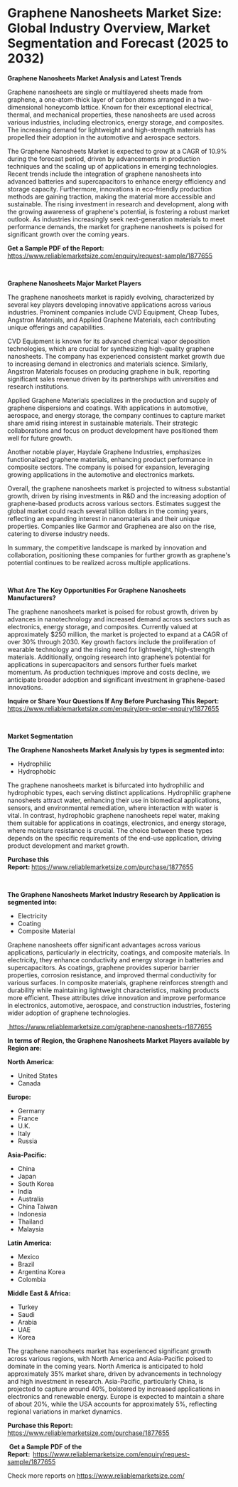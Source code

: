 <p><h1>Graphene Nanosheets Market Size: Global Industry Overview, Market Segmentation and Forecast (2025 to 2032)</h1></p><p><strong>Graphene Nanosheets Market Analysis and Latest Trends</strong></p>
<p><p>Graphene nanosheets are single or multilayered sheets made from graphene, a one-atom-thick layer of carbon atoms arranged in a two-dimensional honeycomb lattice. Known for their exceptional electrical, thermal, and mechanical properties, these nanosheets are used across various industries, including electronics, energy storage, and composites. The increasing demand for lightweight and high-strength materials has propelled their adoption in the automotive and aerospace sectors.</p><p>The Graphene Nanosheets Market is expected to grow at a CAGR of 10.9% during the forecast period, driven by advancements in production techniques and the scaling up of applications in emerging technologies. Recent trends include the integration of graphene nanosheets into advanced batteries and supercapacitors to enhance energy efficiency and storage capacity. Furthermore, innovations in eco-friendly production methods are gaining traction, making the material more accessible and sustainable. The rising investment in research and development, along with the growing awareness of graphene's potential, is fostering a robust market outlook. As industries increasingly seek next-generation materials to meet performance demands, the market for graphene nanosheets is poised for significant growth over the coming years.</p></p>
<p><strong>Get a Sample PDF of the Report:&nbsp;</strong> <a href="https://www.reliablemarketsize.com/enquiry/request-sample/1877655?utm_campaign=2452&utm_medium=2&utm_source=Github&utm_content=ia&utm_term=06042025&utm_id=graphene-nanosheets">https://www.reliablemarketsize.com/enquiry/request-sample/1877655</a></p>
<p>&nbsp;</p>
<p><strong>Graphene Nanosheets Major Market Players</strong></p>
<p><p>The graphene nanosheets market is rapidly evolving, characterized by several key players developing innovative applications across various industries. Prominent companies include CVD Equipment, Cheap Tubes, Angstron Materials, and Applied Graphene Materials, each contributing unique offerings and capabilities.</p><p>CVD Equipment is known for its advanced chemical vapor deposition technologies, which are crucial for synthesizing high-quality graphene nanosheets. The company has experienced consistent market growth due to increasing demand in electronics and materials science. Similarly, Angstron Materials focuses on producing graphene in bulk, reporting significant sales revenue driven by its partnerships with universities and research institutions.</p><p>Applied Graphene Materials specializes in the production and supply of graphene dispersions and coatings. With applications in automotive, aerospace, and energy storage, the company continues to capture market share amid rising interest in sustainable materials. Their strategic collaborations and focus on product development have positioned them well for future growth.</p><p>Another notable player, Haydale Graphene Industries, emphasizes functionalized graphene materials, enhancing product performance in composite sectors. The company is poised for expansion, leveraging growing applications in the automotive and electronics markets.</p><p>Overall, the graphene nanosheets market is projected to witness substantial growth, driven by rising investments in R&D and the increasing adoption of graphene-based products across various sectors. Estimates suggest the global market could reach several billion dollars in the coming years, reflecting an expanding interest in nanomaterials and their unique properties. Companies like Garmor and Graphenea are also on the rise, catering to diverse industry needs.</p><p>In summary, the competitive landscape is marked by innovation and collaboration, positioning these companies for further growth as graphene's potential continues to be realized across multiple applications.</p></p>
<p>&nbsp;</p>
<p><strong>What Are The Key Opportunities For Graphene Nanosheets Manufacturers?</strong></p>
<p><p>The graphene nanosheets market is poised for robust growth, driven by advances in nanotechnology and increased demand across sectors such as electronics, energy storage, and composites. Currently valued at approximately $250 million, the market is projected to expand at a CAGR of over 30% through 2030. Key growth factors include the proliferation of wearable technology and the rising need for lightweight, high-strength materials. Additionally, ongoing research into graphene’s potential for applications in supercapacitors and sensors further fuels market momentum. As production techniques improve and costs decline, we anticipate broader adoption and significant investment in graphene-based innovations.</p></p>
<p><strong>Inquire or Share Your Questions If Any Before Purchasing This Report:</strong> <a href="https://www.reliablemarketsize.com/enquiry/pre-order-enquiry/1877655?utm_campaign=2452&utm_medium=2&utm_source=Github&utm_content=ia&utm_term=06042025&utm_id=graphene-nanosheets">https://www.reliablemarketsize.com/enquiry/pre-order-enquiry/1877655</a></p>
<p>&nbsp;</p>
<p><strong>Market Segmentation</strong></p>
<p><strong>The Graphene Nanosheets Market Analysis by types is segmented into:</strong></p>
<p><ul><li>Hydrophilic</li><li>Hydrophobic</li></ul></p>
<p><p>The graphene nanosheets market is bifurcated into hydrophilic and hydrophobic types, each serving distinct applications. Hydrophilic graphene nanosheets attract water, enhancing their use in biomedical applications, sensors, and environmental remediation, where interaction with water is vital. In contrast, hydrophobic graphene nanosheets repel water, making them suitable for applications in coatings, electronics, and energy storage, where moisture resistance is crucial. The choice between these types depends on the specific requirements of the end-use application, driving product development and market growth.</p></p>
<p><strong>Purchase this Report:&nbsp;</strong><a href="https://www.reliablemarketsize.com/purchase/1877655?utm_campaign=2452&utm_medium=2&utm_source=Github&utm_content=ia&utm_term=06042025&utm_id=graphene-nanosheets">https://www.reliablemarketsize.com/purchase/1877655</a></p>
<p>&nbsp;</p>
<p><strong>The Graphene Nanosheets Market Industry Research by Application is segmented into:</strong></p>
<p><ul><li>Electricity</li><li>Coating</li><li>Composite Material</li></ul></p>
<p><p>Graphene nanosheets offer significant advantages across various applications, particularly in electricity, coatings, and composite materials. In electricity, they enhance conductivity and energy storage in batteries and supercapacitors. As coatings, graphene provides superior barrier properties, corrosion resistance, and improved thermal conductivity for various surfaces. In composite materials, graphene reinforces strength and durability while maintaining lightweight characteristics, making products more efficient. These attributes drive innovation and improve performance in electronics, automotive, aerospace, and construction industries, fostering wider adoption of graphene technologies.</p></p>
<p><a href="https://www.reliablemarketsize.com/graphene-nanosheets-r1877655?utm_campaign=2452&utm_medium=2&utm_source=Github&utm_content=ia&utm_term=06042025&utm_id=graphene-nanosheets">&nbsp;https://www.reliablemarketsize.com/graphene-nanosheets-r1877655</a></p>
<p><strong>In terms of Region, the Graphene Nanosheets Market Players available by Region are:</strong></p>
<p>
    <p> <strong> North America: </strong>
        <ul>
            <li>United States</li>
            <li>Canada</li>
        </ul>
        </p> 
    <p> <strong> Europe: </strong>
        <ul>
            <li>Germany</li>
            <li>France</li>
            <li>U.K.</li>
            <li>Italy</li>
            <li>Russia</li>
        </ul>
        </p> 
    <p> <strong> Asia-Pacific: </strong>
        <ul>
            <li>China</li>
            <li>Japan</li>
            <li>South Korea</li>
            <li>India</li>
            <li>Australia</li>
            <li>China Taiwan</li>
            <li>Indonesia</li>
            <li>Thailand</li>
            <li>Malaysia</li>
        </ul>
        </p> 
    <p> <strong> Latin America: </strong>
        <ul>
            <li>Mexico</li>
            <li>Brazil</li>
            <li>Argentina Korea</li>
            <li>Colombia</li>
        </ul>
        </p> 
    <p> <strong> Middle East & Africa: </strong>
        <ul>
            <li>Turkey</li>
            <li>Saudi</li>
            <li>Arabia</li>
            <li>UAE</li>
            <li>Korea</li>
        </ul>
    </p>
    </p>
<p><p>The graphene nanosheets market has experienced significant growth across various regions, with North America and Asia-Pacific poised to dominate in the coming years. North America is anticipated to hold approximately 35% market share, driven by advancements in technology and high investment in research. Asia-Pacific, particularly China, is projected to capture around 40%, bolstered by increased applications in electronics and renewable energy. Europe is expected to maintain a share of about 20%, while the USA accounts for approximately 5%, reflecting regional variations in market dynamics.</p></p>
<p><strong>Purchase this Report: </strong><a href="https://www.reliablemarketsize.com/purchase/1877655?utm_campaign=2452&utm_medium=2&utm_source=Github&utm_content=ia&utm_term=06042025&utm_id=graphene-nanosheets">https://www.reliablemarketsize.com/purchase/1877655</a></p>
<p>&nbsp;<strong>Get a Sample PDF of the Report:&nbsp;&nbsp;</strong><a href="https://www.reliablemarketsize.com/enquiry/request-sample/1877655?utm_campaign=2452&utm_medium=2&utm_source=Github&utm_content=ia&utm_term=06042025&utm_id=graphene-nanosheets">https://www.reliablemarketsize.com/enquiry/request-sample/1877655</a></p>
<p><strong></strong></p>
<p>Check more reports on <a href="https://www.reliablemarketsize.com/?utm_campaign=2452&utm_medium=2&utm_source=Github&utm_content=ia&utm_term=06042025&utm_id=graphene-nanosheets">https://www.reliablemarketsize.com/</a></p>